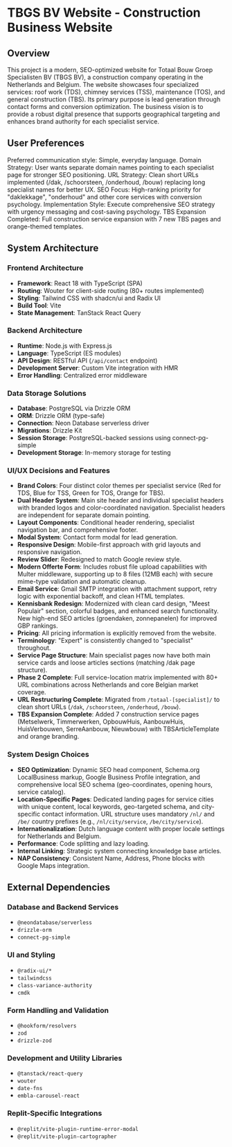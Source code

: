 # TBGS BV Website - Construction Business Website

## Overview

This project is a modern, SEO-optimized website for Totaal Bouw Groep Specialisten BV (TBGS BV), a construction company operating in the Netherlands and Belgium. The website showcases four specialized services: roof work (TDS), chimney services (TSS), maintenance (TOS), and general construction (TBS). Its primary purpose is lead generation through contact forms and conversion optimization. The business vision is to provide a robust digital presence that supports geographical targeting and enhances brand authority for each specialist service.

## User Preferences

Preferred communication style: Simple, everyday language.
Domain Strategy: User wants separate domain names pointing to each specialist page for stronger SEO positioning.
URL Strategy: Clean short URLs implemented (/dak, /schoorsteen, /onderhoud, /bouw) replacing long specialist names for better UX.
SEO Focus: High-ranking priority for "daklekkage", "onderhoud" and other core services with conversion psychology.
Implementation Style: Execute comprehensive SEO strategy with urgency messaging and cost-saving psychology.
TBS Expansion Completed: Full construction service expansion with 7 new TBS pages and orange-themed templates.

## System Architecture

### Frontend Architecture  
- **Framework**: React 18 with TypeScript (SPA)
- **Routing**: Wouter for client-side routing (80+ routes implemented)
- **Styling**: Tailwind CSS with shadcn/ui and Radix UI
- **Build Tool**: Vite
- **State Management**: TanStack React Query

### Backend Architecture
- **Runtime**: Node.js with Express.js
- **Language**: TypeScript (ES modules)
- **API Design**: RESTful API (`/api/contact` endpoint)
- **Development Server**: Custom Vite integration with HMR
- **Error Handling**: Centralized error middleware

### Data Storage Solutions
- **Database**: PostgreSQL via Drizzle ORM
- **ORM**: Drizzle ORM (type-safe)
- **Connection**: Neon Database serverless driver
- **Migrations**: Drizzle Kit
- **Session Storage**: PostgreSQL-backed sessions using connect-pg-simple
- **Development Storage**: In-memory storage for testing

### UI/UX Decisions and Features
- **Brand Colors**: Four distinct color themes per specialist service (Red for TDS, Blue for TSS, Green for TOS, Orange for TBS).
- **Dual Header System**: Main site header and individual specialist headers with branded logos and color-coordinated navigation. Specialist headers are independent for separate domain pointing.
- **Layout Components**: Conditional header rendering, specialist navigation bar, and comprehensive footer.
- **Modal System**: Contact form modal for lead generation.
- **Responsive Design**: Mobile-first approach with grid layouts and responsive navigation.
- **Review Slider**: Redesigned to match Google review style.
- **Modern Offerte Form**: Includes robust file upload capabilities with Multer middleware, supporting up to 8 files (12MB each) with secure mime-type validation and automatic cleanup.
- **Email Service**: Gmail SMTP integration with attachment support, retry logic with exponential backoff, and clean HTML templates.
- **Kennisbank Redesign**: Modernized with clean card design, "Meest Populair" section, colorful badges, and enhanced search functionality. New high-end SEO articles (groendaken, zonnepanelen) for improved GBP rankings.
- **Pricing**: All pricing information is explicitly removed from the website.
- **Terminology**: "Expert" is consistently changed to "specialist" throughout.
- **Service Page Structure**: Main specialist pages now have both main service cards and loose articles sections (matching /dak page structure).
- **Phase 2 Complete**: Full service-location matrix implemented with 80+ URL combinations across Netherlands and core Belgian market coverage.
- **URL Restructuring Complete**: Migrated from `/totaal-[specialist]/` to clean short URLs (`/dak`, `/schoorsteen`, `/onderhoud`, `/bouw`).
- **TBS Expansion Complete**: Added 7 construction service pages (Metselwerk, Timmerwerken, OpbouwHuis, AanbouwHuis, HuisVerbouwen, SerreAanbouw, Nieuwbouw) with TBSArticleTemplate and orange branding.

### System Design Choices
- **SEO Optimization**: Dynamic SEO head component, Schema.org LocalBusiness markup, Google Business Profile integration, and comprehensive local SEO schema (geo-coordinates, opening hours, service catalog).
- **Location-Specific Pages**: Dedicated landing pages for service cities with unique content, local keywords, geo-targeted schema, and city-specific contact information. URL structure uses mandatory `/nl/` and `/be/` country prefixes (e.g., `/nl/city/service`, `/be/city/service`).
- **Internationalization**: Dutch language content with proper locale settings for Netherlands and Belgium.
- **Performance**: Code splitting and lazy loading.
- **Internal Linking**: Strategic system connecting knowledge base articles.
- **NAP Consistency**: Consistent Name, Address, Phone blocks with Google Maps integration.

## External Dependencies

### Database and Backend Services
- `@neondatabase/serverless`
- `drizzle-orm`
- `connect-pg-simple`

### UI and Styling
- `@radix-ui/*`
- `tailwindcss`
- `class-variance-authority`
- `cmdk`

### Form Handling and Validation
- `@hookform/resolvers`
- `zod`
- `drizzle-zod`

### Development and Utility Libraries
- `@tanstack/react-query`
- `wouter`
- `date-fns`
- `embla-carousel-react`

### Replit-Specific Integrations
- `@replit/vite-plugin-runtime-error-modal`
- `@replit/vite-plugin-cartographer`
